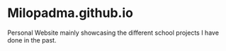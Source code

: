 # Milopadma.github.io
Personal Website mainly showcasing the different school projects I have done in the past.
